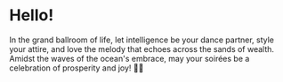 # Hello!

In the grand ballroom of life, let intelligence be your dance partner, style your attire, and love the melody that echoes across the sands of wealth. 
Amidst the waves of the ocean's embrace, may your soirées be a celebration of prosperity and joy! 🍹🎾
